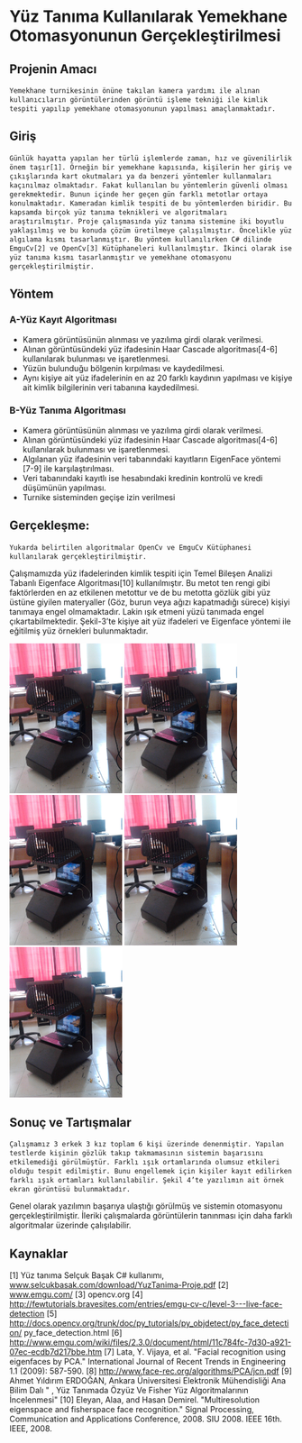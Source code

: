 # Yüz Tanıma Kullanılarak Yemekhane Otomasyonunun Gerçekleştirilmesi

## Projenin Amacı
	Yemekhane turnikesinin önüne takılan kamera yardımı ile alınan kullanıcıların görüntülerinden görüntü işleme tekniği ile kimlik tespiti yapılıp yemekhane otomasyonunun yapılması amaçlanmaktadır.
## Giriş
	Günlük hayatta yapılan her türlü işlemlerde zaman, hız ve güvenilirlik önem taşır[1]. Örneğin bir yemekhane kapısında, kişilerin her giriş ve çıkışlarında kart okutmaları ya da benzeri yöntemler kullanmaları kaçınılmaz olmaktadır. Fakat kullanılan bu yöntemlerin güvenli olması gerekmektedir. Bunun içinde her geçen gün farklı metotlar ortaya konulmaktadır. Kameradan kimlik tespiti de bu yöntemlerden biridir. Bu kapsamda birçok yüz tanıma teknikleri ve algoritmaları araştırılmıştır. Proje çalışmasında yüz tanıma sistemine iki boyutlu yaklaşılmış ve bu konuda çözüm üretilmeye çalışılmıştır. Öncelikle yüz algılama kısmı tasarlanmıştır. Bu yöntem kullanılırken C# dilinde EmguCv[2] ve OpenCv[3] Kütüphaneleri kullanılmıştır. İkinci olarak ise yüz tanıma kısmı tasarlanmıştır ve yemekhane otomasyonu gerçekleştirilmiştir.	
	
## Yöntem
	
### A-Yüz Kayıt Algoritması
-	Kamera görüntüsünün alınması ve yazılıma girdi olarak verilmesi.
-	Alınan görüntüsündeki yüz ifadesinin Haar Cascade algoritması[4-6] kullanılarak bulunması  ve işaretlenmesi.
-	Yüzün bulunduğu bölgenin kırpılması ve kaydedilmesi.
-	Aynı kişiye ait yüz ifadelerinin en az 20 farklı kaydının yapılması ve kişiye ait kimlik bilgilerinin veri tabanına kaydedilmesi.
 

### B-Yüz Tanıma Algoritması
-	Kamera görüntüsünün alınması ve yazılıma girdi olarak verilmesi.
-	Alınan görüntüsündeki yüz ifadesinin Haar Cascade algoritması[4-6] kullanılarak bulunması  ve işaretlenmesi.
-	Algılanan yüz ifadesinin veri tabanındaki kayıtların EigenFace yöntemi [7-9] ile karşılaştırılması.
-	Veri tabanındaki kayıtlı ise hesabındaki kredinin kontrolü ve kredi düşümünün yapılması.
-	Turnike sisteminden geçişe izin verilmesi
	

## Gerçekleşme:
	Yukarda belirtilen algoritmalar OpenCv ve EmguCv Kütüphanesi kullanılarak gerçekleştirilmiştir.
Çalışmamızda  yüz ifadelerinden kimlik tespiti için Temel Bileşen Analizi Tabanlı Eigenface Algoritması[10] kullanılmıştır. Bu metot ten rengi gibi faktörlerden en az etkilenen metottur ve de bu metotta gözlük gibi yüz üstüne giyilen materyaller (Göz, burun veya ağızı kapatmadığı sürece) kişiyi tanımaya engel olmamaktadır. Lakin ışık etmeni yüzü tanımada engel çıkartabilmektedir. Şekil-3’te kişiye ait yüz ifadeleri ve Eigenface yöntemi ile eğitilmiş yüz örnekleri bulunmaktadır.

<img src="https://github.com/samiloztoprak/Barrier-Free-Shopping/blob/master/Proje%20Resimleri/Prototype.jpg?raw=true" alt="drawing" width="200"/>
<img src="https://github.com/samiloztoprak/Barrier-Free-Shopping/blob/master/Proje%20Resimleri/Prototype.jpg?raw=true" alt="drawing" width="200"/>
<img src="https://github.com/samiloztoprak/Barrier-Free-Shopping/blob/master/Proje%20Resimleri/Prototype.jpg?raw=true" alt="drawing" width="200"/>
<img src="https://github.com/samiloztoprak/Barrier-Free-Shopping/blob/master/Proje%20Resimleri/Prototype.jpg?raw=true" alt="drawing" width="200"/>
<img src="https://github.com/samiloztoprak/Barrier-Free-Shopping/blob/master/Proje%20Resimleri/Prototype.jpg?raw=true" alt="drawing" width="200"/>



## Sonuç ve Tartışmalar
	Çalışmamız 3 erkek 3 kız toplam 6 kişi üzerinde denenmiştir. Yapılan testlerde kişinin gözlük takıp takmamasının sistemin başarısını etkilemediği görülmüştür. Farklı ışık ortamlarında olumsuz etkileri olduğu tespit edilmiştir. Bunu engellemek için kişiler kayıt edilirken farklı ışık ortamları kullanılabilir. Şekil 4’te yazılımın ait örnek ekran görüntüsü bulunmaktadır.

Genel olarak yazılımın başarıya ulaştığı görülmüş ve sistemin otomasyonu gerçekleştirilmiştir. İleriki çalışmalarda görüntülerin tanınması için daha farklı algoritmalar üzerinde çalışılabilir.




## Kaynaklar
[1]	Yüz tanıma Selçuk Başak C# kullanımı, www.selcukbasak.com/download/YuzTanima-Proje.pdf
[2] www.emgu.com/
[3] opencv.org
[4]	http://fewtutorials.bravesites.com/entries/emgu-cv-c/level-3---live-face-detection
[5] http://docs.opencv.org/trunk/doc/py_tutorials/py_objdetect/py_face_detection/ py_face_detection.html
[6] http://www.emgu.com/wiki/files/2.3.0/document/html/11c784fc-7d30-a921-07ec-ecdb7d217bbe.htm
[7] Lata, Y. Vijaya, et al. "Facial recognition using eigenfaces by PCA." International Journal of Recent Trends in Engineering 1.1 (2009): 587-590.
[8] http://www.face-rec.org/algorithms/PCA/jcn.pdf
[9]  Ahmet Yıldırım ERDOĞAN, Ankara Üniversitesi Elektronik Mühendisliği Ana Bilim Dalı " , Yüz Tanımada Özyüz Ve Fisher Yüz Algoritmalarının İncelenmesi"
[10]	Eleyan, Alaa, and Hasan Demirel. "Multiresolution eigenspace and fisherspace face recognition." Signal Processing, Communication and Applications Conference, 2008. SIU 2008. IEEE 16th. IEEE, 2008.

